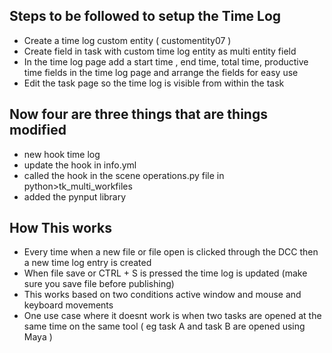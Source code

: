 ## Steps to be followed to setup the Time Log 

- Create a time log custom entity ( customentity07 ) 
- Create field in task with custom time log entity as multi entity field 
- In the time log page add a start time , end time, total time, productive time fields in the time log page and arrange the fields for easy use 
- Edit the task page so the time log is visible from within the task 

## Now four are three things that are things modified 

- new hook time log 
- update the hook in info.yml 
- called the hook in the scene operations.py file in python>tk_multi_workfiles
- added the pynput library

## How This works 

- Every time when a new file or file open is clicked through the DCC then a new time log entry is created
- When file save or CTRL + S is pressed the time log is updated (make sure you save file before publishing) 
- This works based on two conditions active window and mouse and keyboard movements 
- One use case where it doesnt work is when two tasks are opened at the same time on the same tool ( eg task A and task B are opened using Maya )
